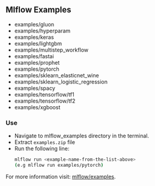 ## Mlflow Examples
* examples/gluon
* examples/hyperparam
* examples/keras
* examples/lightgbm
* examples/multistep_workflow
* examples/fastai
* examples/prophet
* examples/pytorch
* examples/sklearn_elasticnet_wine
* examples/sklearn_logistic_regression
* examples/spacy
* examples/tensorflow/tf1
* examples/tensorflow/tf2
* examples/xgboost
### Use
* Navigate to mlflow_examples directory in the terminal.
* Extract `examples.zip` file
* Run the following line: 
    ```bash
    mlflow run <example-name-from-the-list-above> 
    (e.g mlflow run examples/pytorch)
    ```
    
For more information visit: [mlflow/examples](https://github.com/mlflow/mlflow/tree/master/examples).